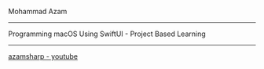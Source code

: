 Mohammad Azam

- - - -

Programming macOS Using SwiftUI - Project Based Learning

- - - -

[azamsharp - youtube ](http://www.youtube.com/@azamsharp)
